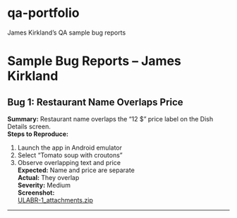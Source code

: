 # qa-portfolio
James Kirkland’s QA sample bug reports
# Sample Bug Reports – James Kirkland

## Bug 1: Restaurant Name Overlaps Price
**Summary:** Restaurant name overlaps the “12 $” price label on the Dish Details screen.  
**Steps to Reproduce:**  
1. Launch the app in Android emulator  
2. Select “Tomato soup with croutons”  
3. Observe overlapping text and price  
**Expected:** Name and price are separate  
**Actual:** They overlap  
**Severity:** Medium  
**Screenshot:**  
[ULABR-1_attachments.zip](https://github.com/user-attachments/files/21531212/ULABR-1_attachments.zip)


---  

